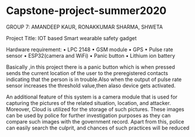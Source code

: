# Capstone-project-summer2020

GROUP 7: AMANDEEP KAUR, RONAKKUMAR SHARMA, SHWETA 

Project Title: IOT based Smart wearable safety gadget



Hardware requirement:
•	LPC 2148
•	GSM module
•	GPS
•	Pulse rate sensor
•	ESP32(camera and WiFi) 
•	Panic button
•	Lithium ion battery

Basically ,in this project there is a panic button which is when pressed sends the current location of the user to the preregistered contacts indicating that the person is in trouble.Also when the output of pulse rate sensor increases the threshold value,then alaso device gets activated.


An additional feature of this system is a camera module that is used for capturing the pictures of the related situation, location, and attacker. Moreover, Cloud is utilized for the storage of such pictures. These images can be used by police for further investigation purposes as they can compare such images with the government record. Apart from this, police can easily search the culprit, and chances of such practices will be reduced

